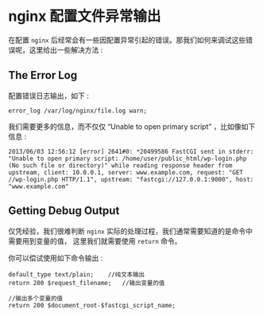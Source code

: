 # nginx 配置文件异常输出

在配置 `nginx` 后经常会有一些因配置异常引起的错误。那我们如何来调试这些错误呢，这里给出一些解决方法 :

## The Error Log

配置错误日志输出，如下 :

	error_log /var/log/nginx/file.log warn;

我们需要更多的信息，而不仅仅 “Unable to open primary script” ，比如像如下信息 :

	2013/06/03 12:56:12 [error] 2641#0: *20499586 FastCGI sent in stderr: "Unable to open primary script: /home/user/public_html/wp-login.php (No such file or directory)" while reading response header from upstream, client: 10.0.0.1, server: www.example.com, request: "GET //wp-login.php HTTP/1.1", upstream: "fastcgi://127.0.0.1:9000", host: "www.example.com"

## Getting Debug Output

仅凭经验，我们很难判断 `nginx` 实际的处理过程，我们通常需要知道的是命令中需要用到变量的值， 这里我们就需要使用 `return` 命令。

你可以偿试使用如下命令输出 :

	default_type text/plain;	//纯文本输出
	return 200 $request_filename;	//输出变量的值

	//输出多个变量的值
	return 200 $document_root-$fastcgi_script_name;